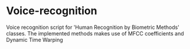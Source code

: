 # Voice-recognition

Voice recognition script for 'Human Recognition by Biometric Methods' classes. The implemented methods makes use of MFCC coefficients and Dynamic Time Warping
